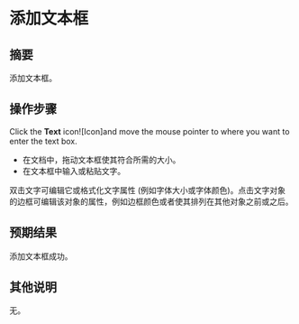 # 添加文本框

## 摘要

添加文本框。

## 操作步骤

Click the **Text** icon![Icon]and move the mouse pointer to where you want to enter the text box.

- 在文档中，拖动文本框使其符合所需的大小。
- 在文本框中输入或粘贴文字。

双击文字可编辑它或格式化文字属性 (例如字体大小或字体颜色)。点击文字对象的边框可编辑该对象的属性，例如边框颜色或者使其排列在其他对象之前或之后。

## 预期结果

添加文本框成功。

## 其他说明

无。
